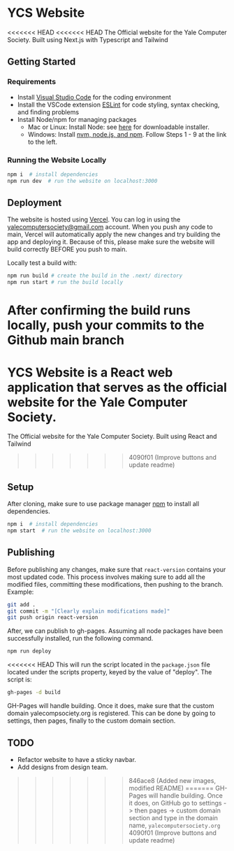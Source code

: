 # YCS Website

<<<<<<< HEAD
<<<<<<< HEAD
The Official website for the Yale Computer Society. Built using Next.js with Typescript and Tailwind

## Getting Started

### Requirements

- Install [Visual Studio Code](https://code.visualstudio.com/Download) for the coding environment
- Install the VSCode extension [ESLint](https://marketplace.visualstudio.com/items?itemName=dbaeumer.vscode-eslint) for code styling, syntax checking, and finding problems
- Install Node/npm for managing packages
  - Mac or Linux: Install Node: see [here](https://nodejs.org/en/download/) for downloadable installer.
  - Windows: Install [nvm, node.js, and npm](https://docs.microsoft.com/en-us/windows/nodejs/setup-on-wsl2#install-nvm-nodejs-and-npm). Follow Steps 1 - 9 at the link to the left.

### Running the Website Locally

```bash
npm i  # install dependencies
npm run dev  # run the website on localhost:3000
```

## Deployment

The website is hosted using [Vercel](https://vercel.com/). You can log in using the <yalecomputersociety@gmail.com> account. When you push any code to main, Vercel will automatically apply the new changes and try building the app and deploying it. Because of this, please make sure the website will build correctly BEFORE you push to main.

Locally test a build with:

```bash
npm run build # create the build in the .next/ directory
npm run start # run the build locally
```

After confirming the build runs locally, push your commits to the Github main branch
=======
YCS Website is a React web application that serves as the official website for the Yale Computer Society.
=======
The Official website for the Yale Computer Society. Built using React and Tailwind
>>>>>>> 4090f01 (Improve buttons and update readme)

## Setup

After cloning, make sure to use package manager [npm](https://nodejs.org/en/download) to install all dependencies.

```bash
npm i  # install dependencies
npm start  # run the website on localhost:3000
```

## Publishing

Before publishing any changes, make sure that `react-version` contains your most updated code. This process involves making sure to add all the modified files, committing these modifications, then pushing to the branch. Example:

```bash
git add .
git commit -m "[Clearly explain modifications made]"
git push origin react-version
```

After, we can publish to gh-pages. Assuming all node packages have been successfully installed, run the following command.

```bash
npm run deploy
```

<<<<<<< HEAD
This will run the script located in the `package.json` file located under the scripts property, keyed by the value of "deploy". The script is:

```bash
gh-pages -d build
```

GH-Pages will handle building. Once it does, make sure that the custom domain yalecompsociety.org is registered. This can be done by going to settings, then pages, finally to the custom domain section.

## TODO

- Refactor website to have a sticky navbar.
- Add designs from design team.
>>>>>>> 846ace8 (Added new images, modified README)
=======
GH-Pages will handle building. Once it does, on GitHub go to settings -> then pages -> custom domain section and type in the domain name, `yalecomputersociety.org`
>>>>>>> 4090f01 (Improve buttons and update readme)

